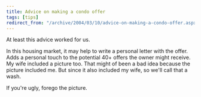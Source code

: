 ```yaml
---
title: Advice on making a condo offer
tags: [tips]
redirect_from: "/archive/2004/03/10/advice-on-making-a-condo-offer.aspx/"
---
```


At least this advice worked for us.

In this housing market, it may help to write a personal letter with the
offer. Adds a personal touch to the potential 40+ offers the owner might
receive. My wife included a picture too. That might of been a bad idea
because the picture included me. But since it also included my wife, so
we'll call that a wash.

If you're ugly, forego the picture.

